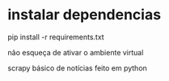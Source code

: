 # instalar dependencias

pip install -r requirements.txt

não esqueça de ativar o ambiente virtual

scrapy básico de notícias feito em python 